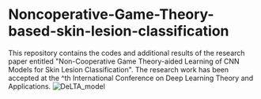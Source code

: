# Noncoperative-Game-Theory-based-skin-lesion-classification
This repository contains the codes and additional results of the research paper entitled "Non-Cooperative Game Theory-aided Learning of CNN Models for Skin Lesion Classification".
The research work has been accepted at the ^th International Conference on Deep Learning Theory and Applications.
![DeLTA_model](https://github.com/user-attachments/assets/07faff58-0a62-42ca-86ca-1a42304f3692)

